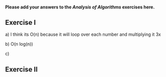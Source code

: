 #### Please add your answers to the ***Analysis of  Algorithms*** exercises here.

## Exercise I

a) I think its O(n) because it will loop over each number and multiplying it 3x


b) O(n log(n))


c)

## Exercise II
